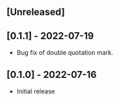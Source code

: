## [Unreleased]

## [0.1.1] - 2022-07-19

- Bug fix of double quotation mark.

## [0.1.0] - 2022-07-16

- Initial release
